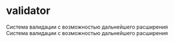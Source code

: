 # validator
Cистема валидации с возможностью дальнейшего расширения
Cистема валидации с возможностью дальнейшего расширения
